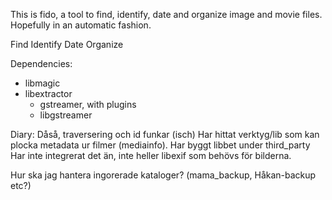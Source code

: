 This is fido, a tool to find, identify, date and organize image and movie files.
Hopefully in an automatic fashion.

Find Identify Date Organize

Dependencies:
 - libmagic
 - libextractor
    - gstreamer, with plugins
    - libgstreamer

Diary:
Dåså, traversering och id funkar (isch)
Har hittat verktyg/lib som kan plocka metadata ur filmer (mediainfo). Har byggt libbet under third_party
Har inte integrerat det än, inte heller libexif som behövs för bilderna.


Hur ska jag hantera ingorerade kataloger? (mama_backup, Håkan-backup etc?)
